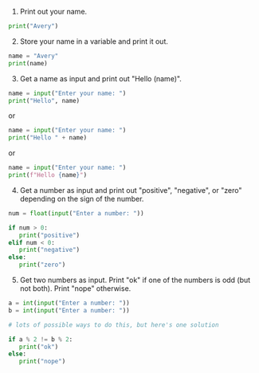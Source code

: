 1. Print out your name.

```py
print("Avery")
```

2. Store your name in a variable and print it out.

```py
name = "Avery"
print(name)
```

3. Get a name as input and print out "Hello (name)".

```py
name = input("Enter your name: ")
print("Hello", name)
```

or

```py
name = input("Enter your name: ")
print("Hello " + name)
```

or

```py
name = input("Enter your name: ")
print(f"Hello {name}")
```

4. Get a number as input and print out "positive", "negative", or "zero" depending on the sign of the number.

```py
num = float(input("Enter a number: "))

if num > 0:
   print("positive")
elif num < 0:
   print("negative")
else:
   print("zero")
```

5. Get two numbers as input. Print "ok" if one of the numbers is odd (but not both). Print "nope" otherwise.

```py
a = int(input("Enter a number: "))
b = int(input("Enter a number: "))

# lots of possible ways to do this, but here's one solution

if a % 2 != b % 2:
   print("ok")
else:
   print("nope")
```
